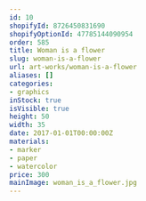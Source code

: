 ```yaml
---
id: 10
shopifyId: 8726450831690
shopifyOptionId: 47785144090954
order: 585
title: Woman is a flower
slug: woman-is-a-flower
url: art-works/woman-is-a-flower
aliases: []
categories:
- graphics
inStock: true
isVisible: true
height: 50
width: 35
date: 2017-01-01T00:00:00Z
materials:
- marker
- paper
- watercolor
price: 300
mainImage: woman_is_a_flower.jpg
---
```

